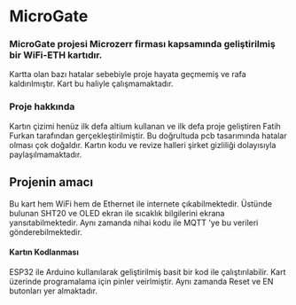 # MicroGate 
### MicroGate projesi Microzerr firması kapsamında geliştirilmiş bir WiFi-ETH kartıdır.
Kartta olan bazı hatalar sebebiyle proje hayata geçmemiş ve rafa kaldırılmıştır.
Kart bu haliyle çalışmamaktadır. 

### Proje hakkında
Kartın çizimi henüz ilk defa altium kullanan ve ilk defa proje geliştiren Fatih Furkan tarafından gerçekleştirilmiştir.
Bu doğrultuda pcb tasarımında hatalar olması çok doğaldır.
Kartın kodu ve revize halleri şirket gizliliği dolayısıyla paylaşılmamaktadır.

## Projenin amacı
Bu kart hem WiFi hem de Ethernet ile internete çıkabilmektedir. Üstünde bulunan SHT20 ve OLED ekran ile sıcaklık bilgilerini ekrana yansıtabilmektedir.
Aynı zamanda nihai kodu ile MQTT 'ye bu verileri gönderebilmektedir.

#### Kartın Kodlanması
ESP32 ile Arduino kullanılarak geliştirilmiş basit bir kod ile çalıştırılabilir.
Kart üzerinde programalama için pinler veirlmiştir.
Aynı zamanda Reset ve EN butonları yer almaktadır.



